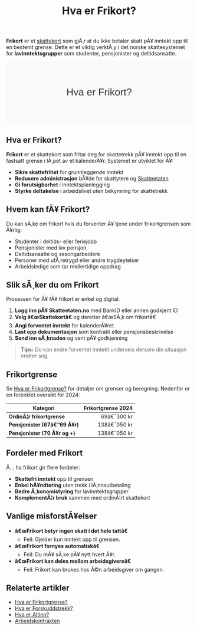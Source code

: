 ﻿---
title: "Hva er Frikort?"
meta_title: "Hva er Frikort?"
meta_description: '**Frikort** er et [skattekort](/blogs/regnskap/skattekort "Hva er Skattekort? En komplett guide til skattekortregler i Norge") som gjÃ¸r at du ikke betaler skat...'
slug: frikort
type: blog
layout: pages/single
---

**Frikort** er et [skattekort](/blogs/regnskap/skattekort "Hva er Skattekort? En komplett guide til skattekortregler i Norge") som gjÃ¸r at du ikke betaler skatt pÃ¥ inntekt opp til en bestemt grense. Dette er et viktig verktÃ¸y i det norske skattesystemet for **lavinntektsgrupper** som studenter, pensjonister og deltidsansatte.

![Hva er Frikort?](hva-er-frikort-image.svg)

## Hva er Frikort?

**Frikort** er et skattekort som fritar deg for skattetrekk pÃ¥ inntekt opp til en fastsatt grense i lÃ¸pet av et kalenderÃ¥r. Systemet er utviklet for Ã¥:

* **Sikre skattefrihet** for grunnleggende inntekt
* **Redusere administrasjon** bÃ¥de for skattytere og [Skatteetaten](/blogs/regnskap/hva-er-altinn "Altinn - Digital Kommunikasjon med Offentlige Myndigheter")
* **Gi forutsigbarhet** i inntektsplanlegging
* **Styrke deltakelse** i arbeidslivet uten bekymring for skattetrekk

## Hvem kan fÃ¥ Frikort?

Du kan sÃ¸ke om frikort hvis du forventer Ã¥ tjene under frikortgrensen som Ã¥rlig:

* Studenter i deltids- eller feriejobb
* Pensjonister med lav pensjon
* Deltidsansatte og sesongarbeidere
* Personer med ufÃ¸retrygd eller andre trygdeytelser
* Arbeidsledige som tar midlertidige oppdrag

## Slik sÃ¸ker du om Frikort

Prosessen for Ã¥ fÃ¥ frikort er enkel og digital:

1. **Logg inn pÃ¥ Skatteetaten.no** med BankID eller annen godkjent ID
2. **Velg â€œSkattekortâ€** og deretter â€œSÃ¸k om frikortâ€
3. **Angi forventet inntekt** for kalenderÃ¥ret
4. **Last opp dokumentasjon** som kontrakt eller pensjonsbeskrivelse
5. **Send inn sÃ¸knaden** og vent pÃ¥ godkjenning

> **Tips:** Du kan endre forventet inntekt underveis dersom din situasjon endrer seg.

## Frikortgrense

Se [Hva er Frikortgrense?](/blogs/regnskap/hva-er-frikortgrense "Hva er Frikortgrense? Frikortgrenser og Skattefri Inntekt") for detaljer om grenser og beregning. Nedenfor er en forenklet oversikt for 2024:

| Kategori                      | Frikortgrense 2024 |
|-------------------------------|-------------------:|
| **OrdinÃ¦r frikortgrense**     | 69â€¯300 kr          |
| **Pensjonister (67â€“69 Ã¥r)**   | 138â€¯050 kr         |
| **Pensjonister (70 Ã¥r og +)** | 138â€¯050 kr         |

## Fordeler med Frikort

Ã… ha frikort gir flere fordeler:
* **Skattefri inntekt** opp til grensen
* **Enkel hÃ¥ndtering** uten trekk i lÃ¸nnsutbetaling
* **Bedre Ã¸konomistyring** for lavinntektsgrupper
* **KomplementÃ¦r bruk** sammen med ordinÃ¦rt skattekort

## Vanlige misforstÃ¥elser

* **â€œFrikort betyr ingen skatt i det hele tattâ€**
  - Feil: Gjelder kun inntekt opp til grensen.
* **â€œFrikort fornyes automatiskâ€**
  - Feil: Du mÃ¥ sÃ¸ke pÃ¥ nytt hvert Ã¥r.
* **â€œFrikort kan deles mellom arbeidsgivereâ€**
  - Feil: Frikort kan brukes hos Ã©n arbeidsgiver om gangen.

## Relaterte artikler

* [Hva er Frikortgrense?](/blogs/regnskap/hva-er-frikortgrense "Hva er Frikortgrense? Frikortgrenser og Skattefri Inntekt")
* [Hva er Forskuddstrekk?](/blogs/regnskap/hva-er-forskuddstrekk "Forskuddstrekk - Slik Beregnes Skattetrekk")
* [Hva er Altinn?](/blogs/regnskap/hva-er-altinn "Altinn - Digital Kommunikasjon med Offentlige Myndigheter")
* [Arbeidskontrakten](/blogs/regnskap/arbeidskontrakten "Arbeidskontrakten - Din Kontrakt med Arbeidsgiver")
